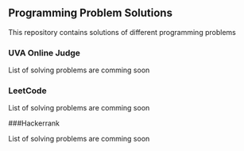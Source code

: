 ## Programming Problem Solutions

This repository contains solutions of different programming problems

### UVA Online Judge

List of solving problems are comming soon 

### LeetCode

List of solving problems are comming soon

###Hackerrank

List of solving problems are comming soon
